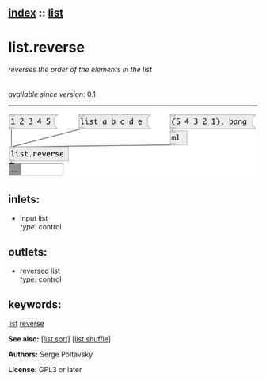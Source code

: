 [index](index.html) :: [list](category_list.html)
---

# list.reverse

###### reverses the order of the elements in the list

*available since version:* 0.1

---




[![example](../examples/img/list.reverse.jpg)](../examples/pd/list.reverse.pd)









## inlets:

* input list<br>
_type:_ control



## outlets:

* reversed list<br>
_type:_ control



## keywords:

[list](keywords/list.html)
[reverse](keywords/reverse.html)



**See also:**
[\[list.sort\]](list.sort.html)
[\[list.shuffle\]](list.shuffle.html)




**Authors:** Serge Poltavsky




**License:** GPL3 or later





